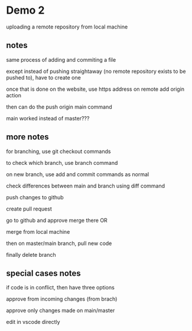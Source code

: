 # Demo 2

uploading a remote repository from local machine

## notes

same process of adding and commiting a file 

except instead of pushing straightaway (no remote repository exists to be pushed to), have to create one

once that is done on the website, use https address on remote add origin action

then can do the push origin main command

main worked instead of master???

## more notes

for branching, use git checkout commands

to check which branch, use branch command

on new branch, use add and commit commands as normal

check differences between main and branch using diff command

push changes to github

create pull request

go to github and approve merge there OR

merge from local machine

then on master/main branch, pull new code

finally delete branch

## special cases notes

if code is in conflict, then have three options

approve from incoming changes (from brach)

approve only changes made on main/master

edit in vscode directly